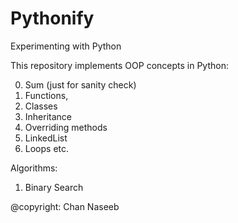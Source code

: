 # Pythonify
Experimenting with Python


This repository implements OOP concepts in Python:

0. Sum (just for sanity check)
1. Functions, 
2. Classes
3. Inheritance
4. Overriding methods
5. LinkedList 
6. Loops etc. 

Algorithms:
1. Binary Search




@copyright: Chan Naseeb
